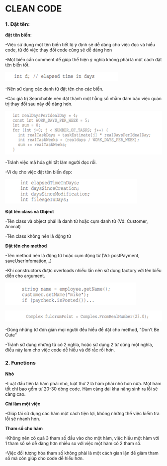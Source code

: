 # CLEAN CODE


### 1. Đặt tên:

**đặt tên biến:**

-Việc sử dụng một tên biến tiết lộ ý định sẽ dễ dàng cho việc đọc và hiểu code, từ đó việc thay đổi code cũng sẽ dễ dàng hơn

-Một biến cần comment để giúp thể hiện ý nghĩa không phải là một cách đặt tên biến tốt.

![đặt tên biến xấu](images/code1.png)

-Nên sử dụng các danh từ đặt tên cho các biến.

-Các giá trị Searchable nên đặt thành một hằng số nhằm đảm bảo việc quản trị thay đổi sau này dễ dàng hơn.

![đặt tên biến seachable đẹp](images/cleancode2.png)

-Tránh việc mã hóa ghi tắt làm người đọc rối.

-Ví dụ cho việc đặt tên biến đẹp:


![đặt tên biến đẹp](images/cleancode3.png)

**Đặt tên class và Object**

-Tên class và object phải là danh từ hoặc cụm danh từ (Vd: Customer, Animal)

-Tên class không nên là động từ

**Đặt tên cho method**

-Tên method nên là động từ hoặc cụm động từ (Vd: postPayment, saveUserInfomation,..)

-Khi constructors được overloads nhiều lần nên sử dụng factory với tên biểu diễn cho argument.

![đặt tên method đẹp](images/cleancode4.png)

![factory](images/factory.png)

-Dùng những từ đơn giản mọi người đều hiểu để đặt cho method, "Don't Be Cute"

-Tránh sử dụng những từ có 2 nghĩa, hoặc sử dụng 2 từ cùng một nghĩa, điều này làm cho việc code dễ hiểu và đỡ rắc rối hơn.

### 2. Functions

**Nhỏ**

-Luật đầu tiên là hàm phải nhỏ, luật thứ  2 là hàm phải nhỏ hơn nữa. Một hàm tốt chỉ bao gồm từ 20-30 dòng code. Hàm càng dài khả năng sinh ra lỗi sẽ càng cao.

**Chỉ làm một việc**

-Giúp tái sử dụng các hàm một cách tiện lợi, không những thế việc kiểm tra lỗi sẽ nhanh hơn.

**Tham số cho hàm**

-Không nên có quá 3 tham số đầu vào cho một hàm, việc hiểu một hàm với 1 tham số sẽ dễ dàng hơn nhiều so với việc một hàm có 2 tham số. 

-Việc đối tượng hóa tham số không phải là một cách gian lận để giảm tham số mà còn giúp cho code dễ hiểu hơn.








